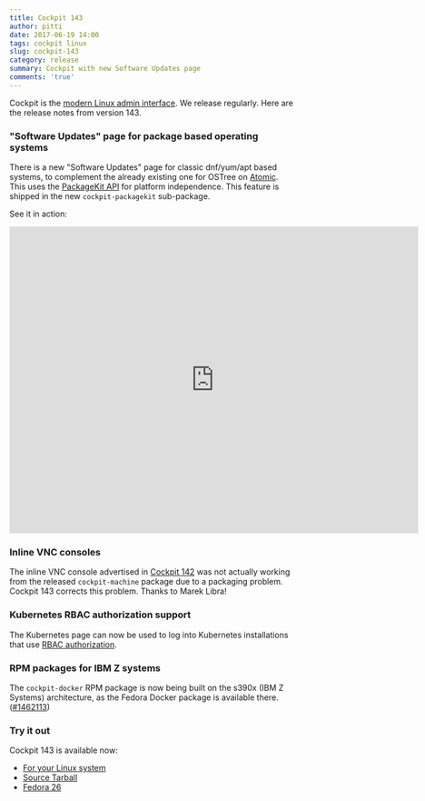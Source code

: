```yaml
---
title: Cockpit 143
author: pitti
date: 2017-06-19 14:00
tags: cockpit linux
slug: cockpit-143
category: release
summary: Cockpit with new Software Updates page
comments: 'true'
---
```


Cockpit is the [modern Linux admin interface](https://cockpit-project.org/). We release regularly.
Here are the release notes from version 143.

### "Software Updates" page for package based operating systems

There is a new "Software Updates" page for classic dnf/yum/apt based systems,
to complement the already existing one for OSTree on
[Atomic](https://www.projectatomic.io). This uses the [PackageKit
API](https://www.freedesktop.org/software/PackageKit/) for platform
independence. This feature is shipped in the new `cockpit-packagekit`
sub-package.

See it in action:

<iframe width="720" height="540" src="https://youtube.com/embed/BENWI-dTKMs?rel=0" frameborder="0" allowfullscreen></iframe>

### Inline VNC consoles

The inline VNC console advertised in [Cockpit 142](https://cockpit-project.org/blog/cockpit-142.html)
was not actually working from the released `cockpit-machine` package due to a
packaging problem. Cockpit 143 corrects this problem. Thanks to Marek Libra!

### Kubernetes RBAC authorization support

The Kubernetes page can now be used to log into Kubernetes installations that
use [RBAC authorization](https://kubernetes.io/docs/admin/authorization/rbac/).

### RPM packages for IBM Z systems

The `cockpit-docker` RPM package is now being built on the s390x (IBM Z
Systems) architecture, as the Fedora Docker package is available there.
([#1462113](https://bugzilla.redhat.com/show_bug.cgi?id=1462113))

### Try it out

Cockpit 143 is available now:

 * [For your Linux system](https://cockpit-project.org/running.html)
 * [Source Tarball](https://github.com/cockpit-project/cockpit/releases/tag/143)
 * [Fedora 26](https://bodhi.fedoraproject.org/updates/cockpit-143-1.fc26)
